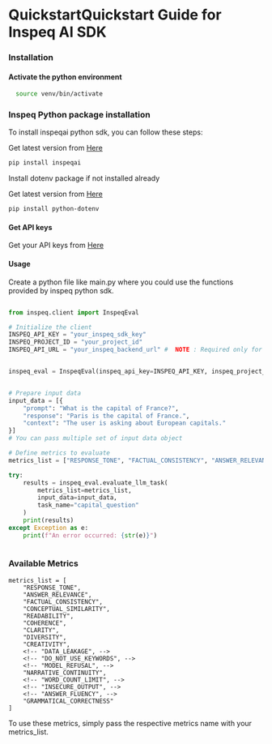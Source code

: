 # QuickstartQuickstart Guide for Inspeq AI SDK

### Installation

#### Activate the python environment
```bash
  source venv/bin/activate
```

### Inspeq Python package installation

To install inspeqai python sdk, you can follow these steps:

Get latest version from [Here](https://pypi.org/project/inspeqai/)

```bash
pip install inspeqai
```
Install dotenv package if not installed already

Get latest version from [Here](https://pypi.org/project/python-dotenv/)
```bash
pip install python-dotenv
```

#### Get API keys

Get your API keys from [Here](https://platform.inspeq.ai/)

#### Usage

Create a python file like main.py where you could use the functions provided by inspeq python sdk.

```python

from inspeq.client import InspeqEval

# Initialize the client
INSPEQ_API_KEY = "your_inspeq_sdk_key"
INSPEQ_PROJECT_ID = "your_project_id"
INSPEQ_API_URL = "your_inspeq_backend_url" #  NOTE : Required only for our on-prem customers


inspeq_eval = InspeqEval(inspeq_api_key=INSPEQ_API_KEY, inspeq_project_id=INSPEQ_PROJECT_ID)


# Prepare input data
input_data = [{
    "prompt": "What is the capital of France?",
    "response": "Paris is the capital of France.",
    "context": "The user is asking about European capitals."
}]
# You can pass multiple set of input data object

# Define metrics to evaluate
metrics_list = ["RESPONSE_TONE", "FACTUAL_CONSISTENCY", "ANSWER_RELEVANCE"]

try:
    results = inspeq_eval.evaluate_llm_task(
        metrics_list=metrics_list,
        input_data=input_data,
        task_name="capital_question"
    )
    print(results)
except Exception as e:
    print(f"An error occurred: {str(e)}")
    
```

### Available Metrics 
```
metrics_list = [
    "RESPONSE_TONE",
    "ANSWER_RELEVANCE",
    "FACTUAL_CONSISTENCY",
    "CONCEPTUAL_SIMILARITY",
    "READABILITY",
    "COHERENCE",
    "CLARITY",
    "DIVERSITY",
    "CREATIVITY",
    <!-- "DATA_LEAKAGE", -->
    <!-- "DO_NOT_USE_KEYWORDS", -->
    <!-- "MODEL_REFUSAL", -->
    "NARRATIVE_CONTINUITY",
    <!-- "WORD_COUNT_LIMIT", -->
    <!-- "INSECURE_OUTPUT", -->
    <!-- "ANSWER_FLUENCY", -->
    "GRAMMATICAL_CORRECTNESS"
]

```
To use these metrics, simply pass the respective metrics name with your metrics_list.

